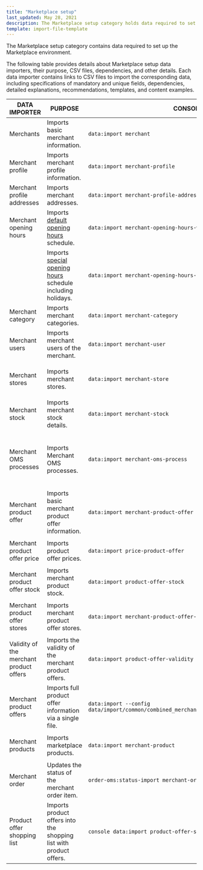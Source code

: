 ```yaml
---
title: "Marketplace setup"
last_updated: May 28, 2021
description: The Marketplace setup category holds data required to set up the Marketplace environment.
template: import-file-template
---
```


The Marketplace setup category contains data required to set up the Marketplace environment.

The following table provides details about Marketplace setup data importers, their purpose, CSV files, dependencies, and other details. Each data importer contains links to CSV files to import the corresponding data, including specifications of mandatory and unique fields, dependencies, detailed explanations, recommendations, templates, and content examples.

| DATA IMPORTER | PURPOSE | CONSOLE COMMAND | FILES | DEPENDENCIES |
|-|-|-|-|-|
| Merchants | Imports basic merchant information. | `data:import merchant` | [merchant.csv](/docs/marketplace/dev/data-import/{{page.version}}/file-details-merchant.csv.html) | [merchant_profile.csv](/docs/marketplace/dev/data-import/{{page.version}}/file-details-merchant-profile.csv.html)  |
| Merchant profile | Imports merchant profile information. | `data:import merchant-profile`  | [merchant_profile.csv](/docs/marketplace/dev/data-import/{{page.version}}/file-details-merchant-profile.csv.html) | [merchant.csv](/docs/marketplace/dev/data-import/{{page.version}}/file-details-merchant.csv.html) |
| Merchant profile addresses | Imports merchant addresses. | `data:import merchant-profile-address` | [merchant_profile_address.csv](/docs/marketplace/dev/data-import/{{page.version}}/file-details-merchant-profile-address.csv.html) | [merchant_profile.csv](/docs/marketplace/dev/data-import/{{page.version}}/file-details-merchant-profile.csv.html) |
| Merchant opening hours | Imports [default opening hours](/docs/marketplace/user/features/{{page.version}}/merchant-opening-hours-feature-overview.html) schedule. | `data:import merchant-opening-hours-weekday-schedule ` | [merchant_open_hours_week_day_schedule.csv](/docs/marketplace/dev/data-import/{{page.version}}/file-details-merchant-open-hours-week-day-schedule.csv.html) | [merchant.csv](/docs/marketplace/dev/data-import/{{page.version}}/file-details-merchant.csv.html) |
|  | Imports [special opening hours](/docs/marketplace/user/features/{{page.version}}/merchant-opening-hours-feature-overview.html) schedule including holidays. | `data:import merchant-opening-hours-date-schedule` | [merchant_open_hours_date_schedule.csv](/docs/marketplace/dev/data-import/{{page.version}}/file-details-merchant-open-hours-date-schedule.csv.html) | [merchant.csv](/docs/marketplace/dev/data-import/{{page.version}}/file-details-merchant.csv.html) |
| Merchant category | Imports merchant categories. | `data:import merchant-category` | [merchant_category.csv](/docs/marketplace/dev/data-import/{{page.version}}/file-details-merchant-category.csv.html) | [merchant.csv](/docs/marketplace/dev/data-import/{{page.version}}/file-details-merchant.csv.html) |
| Merchant users | Imports merchant users of the merchant. | `data:import merchant-user` | [merchant_user.csv](/docs/marketplace/dev/data-import/{{page.version}}/file-details-merchant-user.csv.html) | [merchant.csv](/docs/marketplace/dev/data-import/{{page.version}}/file-details-merchant.csv.html) |
| Merchant stores | Imports merchant stores. | `data:import merchant-store` | [merchant_store.csv](/docs/marketplace/dev/data-import/{{page.version}}/file-details-merchant-store.csv.html) | <ul><li>[merchant.csv](/docs/marketplace/dev/data-import/{{page.version}}/file-details-merchant.csv.html)</li><li>`stores.php` configuration file of Demo Shop</li></ul> |
| Merchant stock | Imports merchant stock details. | `data:import merchant-stock` | [merchant_stock.csv](/docs/marketplace/dev/data-import/{{page.version}}/file-details-merchant-stock.csv.html) | <ul><li>[merchant.csv](/docs/marketplace/dev/data-import/{{page.version}}/file-details-merchant.csv.html)</li><li>[File details: warehouse.csv](/docs/pbc/all/warehouse-management-system/{{page.version}}/import-data/file-details-warehouse.csv.html)</li></ul>  |
| Merchant OMS processes | Imports Merchant OMS processes. | `data:import merchant-oms-process` | [merchant_oms_process.csv](/docs/marketplace/dev/data-import/{{page.version}}/file-details-merchant-oms-process.csv.html) | <ul><li>[merchant.csv](/docs/marketplace/dev/data-import/{{page.version}}/file-details-merchant.csv.html)</li><li>OMS configuration that can be found at:<ul><li>`project/config/Zed/oms project/config/Zed/StateMachine`</li><li>`project/config/Zed/StateMachine`</li></ul></li></ul> |
| Merchant product offer | Imports basic merchant product offer information. | `data:import merchant-product-offer` | [merchant_product_offer.csv](/docs/marketplace/dev/data-import/{{page.version}}/file-details-merchant-product-offer.csv.html) | <ul><li>[merchant.csv](/docs/marketplace/dev/data-import/{{page.version}}/file-details-merchant.csv.html)</li><li>[File details: product_concrete.csv](/docs/pbc/all/product-information-management/{{page.version}}/import-and-export-data/products-data-import/file-details-product-concrete.csv.html)</li></ul>  |
| Merchant product offer price | Imports product offer prices. | `data:import price-product-offer` | [price-product-offer.csv](/docs/marketplace/dev/data-import/{{page.version}}/file-details-price-product-offer.csv.html) | <ul><li>[merchant_product_offer.csv](/docs/marketplace/dev/data-import/{{page.version}}/file-details-merchant-product-offer.csv.html)</li><li>[product_price.csv](/docs/pbc/all/price-management/{{page.version}}/import-and-export-data/file-details-product-price.csv.html)</li></ul> |
| Merchant product offer stock | Imports merchant product stock. | `data:import product-offer-stock` | [product_offer_stock.csv](/docs/marketplace/dev/data-import/{{page.version}}/file-details-product-offer-stock.csv.html) | <ul><li>[merchant_product_offer.csv](/docs/marketplace/dev/data-import/{{page.version}}/file-details-merchant-product-offer.csv.html)</li><li>[warehouse.csv](/docs/pbc/all/warehouse-management-system/{{page.version}}/import-data/file-details-warehouse.csv.html)</li></ul> |
| Merchant product offer stores | Imports merchant product offer stores. | `data:import merchant-product-offer-store` | [merchant_product_offer_store.csv](/docs/marketplace/dev/data-import/{{page.version}}/file-details-merchant-product-offer-store.csv.html) | <ul><li>[merchant_product_offer.csv](/docs/marketplace/dev/data-import/{{page.version}}/file-details-merchant-product-offer.csv.html)</li><li>`stores.php` configuration file of Demo Shop</li></ul> |
| Validity of the merchant product offers | Imports the validity of the merchant   product offers. | `data:import product-offer-validity` | [product_offer_validity.csv](/docs/marketplace/dev/data-import/{{page.version}}/file-details-product-offer-validity.csv.html) | [merchant_product_offer.csv](/docs/marketplace/dev/data-import/{{page.version}}/file-details-merchant-product-offer.csv.html) |
| Merchant product offers | Imports full product offer information via a single file. | `data:import --config data/import/common/combined_merchant_product_offer_import_config_{store}.yml` | [combined_merchant_product_offer.csv](/docs/marketplace/dev/data-import/{{page.version}}/file-details-combined-merchant-product-offer.csv.html) | <ul><li>[merchant.csv](/docs/marketplace/dev/data-import/{{page.version}}/file-details-merchant.csv.html)</li><li>`stores.php` configuration file of Demo Shop</li></ul> |
| Merchant products | Imports marketplace products. | `data:import merchant-product` | [merchant_product.csv](/docs/marketplace/dev/data-import/{{page.version}}/file-details-merchant-product.csv.html) | <ul><li>[merchant.csv](/docs/marketplace/dev/data-import/{{page.version}}/file-details-merchant.csv.html)</li><li>[product_concrete.csv](/docs/pbc/all/product-information-management/{{page.version}}/import-and-export-data/products-data-import/file-details-product-concrete.csv.html)</li></ul> |
| Merchant order  | Updates the status of the merchant order item.  | `order-oms:status-import merchant-order-status` |[merchant-order-status.csv](/docs/marketplace/dev/data-import/{{page.version}}/file-details-merchant-order-status.csv.html)|   |
| Product offer shopping list | Imports product offers into the shopping list with product offers. | `console data:import product-offer-shopping-list-item` | [product_offer_shopping_list.csv](/docs/marketplace/dev/data-import/{{page.version}}/file-details-product-offer-shopping-list.csv.html)
